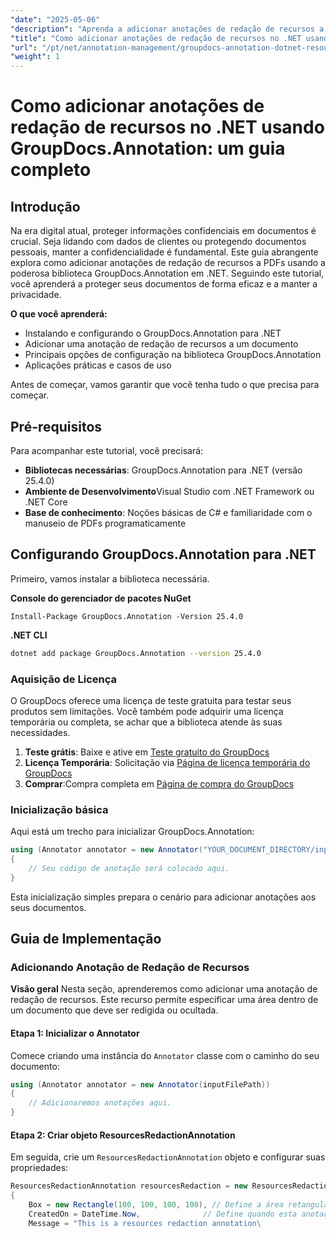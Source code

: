 ```yaml
---
"date": "2025-05-06"
"description": "Aprenda a adicionar anotações de redação de recursos a PDFs usando o GroupDocs.Annotation para .NET. Proteja informações confidenciais e aprimore a segurança dos documentos com este guia detalhado."
"title": "Como adicionar anotações de redação de recursos no .NET usando GroupDocs.Annotation - Um guia completo"
"url": "/pt/net/annotation-management/groupdocs-annotation-dotnet-resource-redaction/"
"weight": 1
---
```


# Como adicionar anotações de redação de recursos no .NET usando GroupDocs.Annotation: um guia completo

## Introdução

Na era digital atual, proteger informações confidenciais em documentos é crucial. Seja lidando com dados de clientes ou protegendo documentos pessoais, manter a confidencialidade é fundamental. Este guia abrangente explora como adicionar anotações de redação de recursos a PDFs usando a poderosa biblioteca GroupDocs.Annotation em .NET. Seguindo este tutorial, você aprenderá a proteger seus documentos de forma eficaz e a manter a privacidade.

**O que você aprenderá:**
- Instalando e configurando o GroupDocs.Annotation para .NET
- Adicionar uma anotação de redação de recursos a um documento
- Principais opções de configuração na biblioteca GroupDocs.Annotation
- Aplicações práticas e casos de uso

Antes de começar, vamos garantir que você tenha tudo o que precisa para começar.

## Pré-requisitos

Para acompanhar este tutorial, você precisará:

- **Bibliotecas necessárias**: GroupDocs.Annotation para .NET (versão 25.4.0)
- **Ambiente de Desenvolvimento**Visual Studio com .NET Framework ou .NET Core
- **Base de conhecimento**: Noções básicas de C# e familiaridade com o manuseio de PDFs programaticamente

## Configurando GroupDocs.Annotation para .NET

Primeiro, vamos instalar a biblioteca necessária.

**Console do gerenciador de pacotes NuGet**
```shell
Install-Package GroupDocs.Annotation -Version 25.4.0
```

**\.NET CLI**
```bash
dotnet add package GroupDocs.Annotation --version 25.4.0
```

### Aquisição de Licença

O GroupDocs oferece uma licença de teste gratuita para testar seus produtos sem limitações. Você também pode adquirir uma licença temporária ou completa, se achar que a biblioteca atende às suas necessidades.

1. **Teste grátis**: Baixe e ative em [Teste gratuito do GroupDocs](https://releases.groupdocs.com/annotation/net/)
2. **Licença Temporária**: Solicitação via [Página de licença temporária do GroupDocs](https://purchase.groupdocs.com/temporary-license/)
3. **Comprar**:Compra completa em [Página de compra do GroupDocs](https://purchase.groupdocs.com/buy)

### Inicialização básica

Aqui está um trecho para inicializar GroupDocs.Annotation:

```csharp
using (Annotator annotator = new Annotator("YOUR_DOCUMENT_DIRECTORY/input.pdf"))
{
    // Seu código de anotação será colocado aqui.
}
```

Esta inicialização simples prepara o cenário para adicionar anotações aos seus documentos.

## Guia de Implementação

### Adicionando Anotação de Redação de Recursos

**Visão geral**
Nesta seção, aprenderemos como adicionar uma anotação de redação de recursos. Este recurso permite especificar uma área dentro de um documento que deve ser redigida ou ocultada.

#### Etapa 1: Inicializar o Annotator
Comece criando uma instância do `Annotator` classe com o caminho do seu documento:

```csharp
using (Annotator annotator = new Annotator(inputFilePath))
{
    // Adicionaremos anotações aqui.
}
```

#### Etapa 2: Criar objeto ResourcesRedactionAnnotation
Em seguida, crie um `ResourcesRedactionAnnotation` objeto e configurar suas propriedades:

```csharp
ResourcesRedactionAnnotation resourcesRedaction = new ResourcesRedactionAnnotation
{
    Box = new Rectangle(100, 100, 100, 100), // Define a área retangular para redação
    CreatedOn = DateTime.Now,              // Define quando esta anotação foi criada
    Message = "This is a resources redaction annotation\